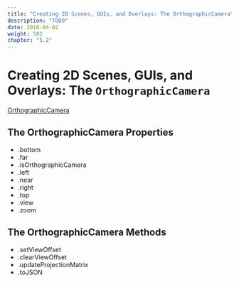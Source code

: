 ```yaml
---
title: "Creating 2D Scenes, GUIs, and Overlays: The OrthographicCamera"
description: "TODO"
date: 2018-04-02
weight: 502
chapter: "5.2"
---
```


# Creating 2D Scenes, GUIs, and Overlays: The `OrthographicCamera`


[OrthographicCamera](https://threejs.org/docs/#api/cameras/OrthographicCamera)

## The OrthographicCamera Properties

* .bottom
* .far
* .isOrthographicCamera
* .left
* .near
* .right
* .top
* .view
* .zoom

## The OrthographicCamera Methods

* .setViewOffset
* .clearViewOffset
* .updateProjectionMatrix
* .toJSON

